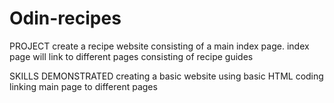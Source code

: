 # Odin-recipes

PROJECT
create a recipe website consisting of a main index page.
index page will link to different pages consisting of recipe guides

SKILLS DEMONSTRATED
creating a basic website
using basic HTML coding
linking main page to different pages